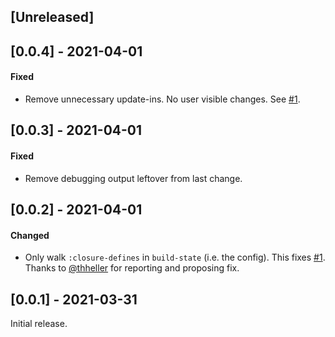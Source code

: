 ## [Unreleased]

## [0.0.4] - 2021-04-01

#### Fixed

- Remove unnecessary update-ins. No user visible changes. See [#1](https://github.com/day8/shadow-git-inject/issues/1).

## [0.0.3] - 2021-04-01

#### Fixed

- Remove debugging output leftover from last change.

## [0.0.2] - 2021-04-01

#### Changed

- Only walk `:closure-defines` in `build-state` (i.e. the config). This fixes
[#1](https://github.com/day8/shadow-git-inject/issues/1). Thanks to [@thheller](https://github.com/thheller) for reporting and proposing fix.

## [0.0.1] - 2021-03-31

Initial release.
